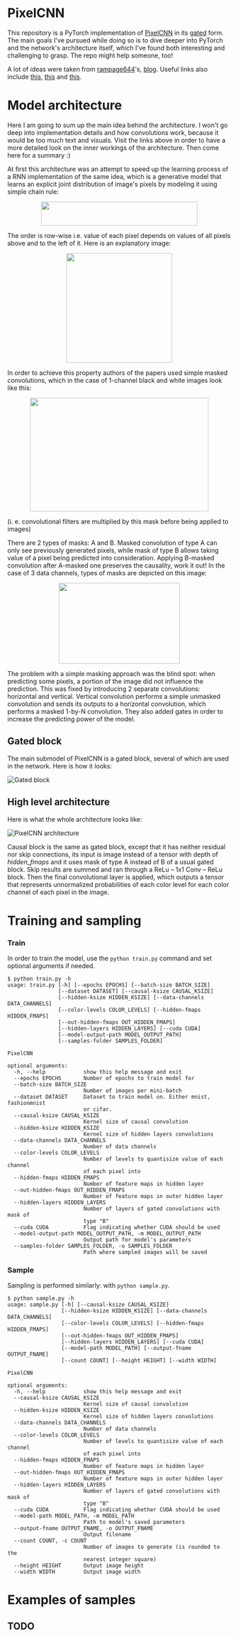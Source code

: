 # PixelCNN

This repository is a PyTorch implementation of [PixelCNN](https://arxiv.org/abs/1601.06759) in its [gated](https://arxiv.org/abs/1606.05328) form.
The main goals I've pursued while doing so is to dive deeper into PyTorch and the network's architecture itself, which I've found both interesting and challenging to grasp. The repo might help someone, too!

A lot of ideas were taken from [rampage644](https://github.com/rampage644)'s, [blog](http://sergeiturukin.com). Useful links also include [this](https://wiki.math.uwaterloo.ca/statwiki/index.php?title=STAT946F17/Conditional_Image_Generation_with_PixelCNN_Decoders), [this](http://www.scottreed.info/files/iclr2017.pdf) and [this](https://github.com/kundan2510/pixelCNN).

# Model architecture
Here I am going to sum up the main idea behind the architecture. I won't go deep into implementation details and how convolutions work, because it would be too much text and visuals. Visit the links above in order to have a more detailed look on the inner workings of the architecture. Then come here for a summary :)

At first this architecture was an attempt to speed up the learning process of a RNN implementation of the same idea, which is a generative model that learns an explicit joint distribution of image's pixels by modeling it using simple chain rule:

<p align="center">
  <img width="353" height="54" src="http://latex.codecogs.com/gif.latex?p%28%5Cmathbf%7Bx%7D%29%20%3D%20%5Cprod_%7Bi%3D1%7D%5E%7BD%7D%20p%28x_i%5Cvert%20x_1%2C%20%5Cdots%2C%20x_%7Bi-1%7D%29%20%3D%20%5Cprod_%7Bi%3D1%7D%5E%7BD%7D%20p%28x_i%5Cvert%20x_%7B1%3Ai-1%7D%29">
</p>

The order is row-wise i.e. value of each pixel depends on values of all pixels above and to the left of it. Here is an explanatory image:

<p align="center">
  <img width="239" height="247" src="http://sergeiturukin.com/assets/2017-02-22-183010_479x494_scrot.png">
</p>
In order to achieve this property authors of the papers used simple masked convolutions, which in the case of 1-channel black and white images look like this:

<p align="center">
  <img width="403" height="256" src="https://lilianweng.github.io/lil-log/assets/images/pixel-cnn.png">
</p>
(i. e. convolutional filters are multiplied by this mask before being applied to images)


There are 2 types of masks: A and B. Masked convolution of type A can only see previously generated pixels, while mask of type B allows taking value of a pixel being predicted into consideration. Applying B-masked convolution after A-masked one preserves the causality, work it out! In the case of 3 data channels, types of masks are depicted on this image:

<p align="center">
  <img width="273" height="182" src="http://sergeiturukin.com/assets/2017-02-23-195558_546x364_scrot.png">
</p>


The problem with a simple masking approach was the blind spot: when predicting some pixels, a portion of the image did not influence the prediction. This was fixed by introducing 2 separate convolutions: horizontal and vertical.  Vertical convolution performs a simple unmasked convolution and sends its outputs to a horizontal convolution, which performs a masked 1-by-N convolution. They also added gates in order to increase the predicting power of the model.

## Gated block
The main submodel of PixelCNN is a gated block, several of which are used in the network. Here is how it looks:

![Gated block](https://github.com/anordertoreclaim/PixelCNN/blob/master/.images/gated_block.png?raw=true)

## High level architecture
Here is what the whole architecture looks like:

![PixelCNN architecture](https://github.com/anordertoreclaim/PixelCNN/blob/master/.images/architecture.png?raw=true)

Causal block is the same as gated block, except that it has neither residual nor skip connections, its input is image instead of a tensor with depth of *hidden_fmaps* and it uses mask of type A instead of B of a usual gated block.
Skip results are summed and ran through a ReLu – 1x1 Conv – ReLu block. Then the final convolutional layer is applied, which outputs a tensor that represents unnormalized probabilities of each color level for each color channel of each pixel in the image.

# Training and sampling
### Train
In order to train the model, use the `python train.py` command and set optional arguments if needed.
```
$ python train.py -h
usage: train.py [-h] [--epochs EPOCHS] [--batch-size BATCH_SIZE]
                [--dataset DATASET] [--causal-ksize CAUSAL_KSIZE]
                [--hidden-ksize HIDDEN_KSIZE] [--data-channels DATA_CHANNELS]
                [--color-levels COLOR_LEVELS] [--hidden-fmaps HIDDEN_FMAPS]
                [--out-hidden-fmaps OUT_HIDDEN_FMAPS]
                [--hidden-layers HIDDEN_LAYERS] [--cuda CUDA]
                [--model-output-path MODEL_OUTPUT_PATH]
                [--samples-folder SAMPLES_FOLDER]

PixelCNN

optional arguments:
  -h, --help            show this help message and exit
  --epochs EPOCHS       Number of epochs to train model for
  --batch-size BATCH_SIZE
                        Number of images per mini-batch
  --dataset DATASET     Dataset to train model on. Either mnist, fashionmnist
                        or cifar.
  --causal-ksize CAUSAL_KSIZE
                        Kernel size of causal convolution
  --hidden-ksize HIDDEN_KSIZE
                        Kernel size of hidden layers convolutions
  --data-channels DATA_CHANNELS
                        Number of data channels
  --color-levels COLOR_LEVELS
                        Number of levels to quantisize value of each channel
                        of each pixel into
  --hidden-fmaps HIDDEN_FMAPS
                        Number of feature maps in hidden layer
  --out-hidden-fmaps OUT_HIDDEN_FMAPS
                        Number of feature maps in outer hidden layer
  --hidden-layers HIDDEN_LAYERS
                        Number of layers of gated convolutions with mask of
                        type "B"
  --cuda CUDA           Flag indicating whether CUDA should be used
  --model-output-path MODEL_OUTPUT_PATH, -m MODEL_OUTPUT_PATH
                        Output path for model's parameters
  --samples-folder SAMPLES_FOLDER, -o SAMPLES_FOLDER
                        Path where sampled images will be saved
```
### Sample
Sampling is performed similarly: with `python sample.py`.
```
$ python sample.py -h
usage: sample.py [-h] [--causal-ksize CAUSAL_KSIZE]
                 [--hidden-ksize HIDDEN_KSIZE] [--data-channels DATA_CHANNELS]
                 [--color-levels COLOR_LEVELS] [--hidden-fmaps HIDDEN_FMAPS]
                 [--out-hidden-fmaps OUT_HIDDEN_FMAPS]
                 [--hidden-layers HIDDEN_LAYERS] [--cuda CUDA]
                 [--model-path MODEL_PATH] [--output-fname OUTPUT_FNAME]
                 [--count COUNT] [--height HEIGHT] [--width WIDTH]

PixelCNN

optional arguments:
  -h, --help            show this help message and exit
  --causal-ksize CAUSAL_KSIZE
                        Kernel size of causal convolution
  --hidden-ksize HIDDEN_KSIZE
                        Kernel size of hidden layers convolutions
  --data-channels DATA_CHANNELS
                        Number of data channels
  --color-levels COLOR_LEVELS
                        Number of levels to quantisize value of each channel
                        of each pixel into
  --hidden-fmaps HIDDEN_FMAPS
                        Number of feature maps in hidden layer
  --out-hidden-fmaps OUT_HIDDEN_FMAPS
                        Number of feature maps in outer hidden layer
  --hidden-layers HIDDEN_LAYERS
                        Number of layers of gated convolutions with mask of
                        type "B"
  --cuda CUDA           Flag indicating whether CUDA should be used
  --model-path MODEL_PATH, -m MODEL_PATH
                        Path to model's saved parameters
  --output-fname OUTPUT_FNAME, -o OUTPUT_FNAME
                        Output filename
  --count COUNT, -c COUNT
                        Number of images to generate (is rounded to the
                        nearest integer square)
  --height HEIGHT       Output image height
  --width WIDTH         Output image width
```
# Examples of samples
## TODO
